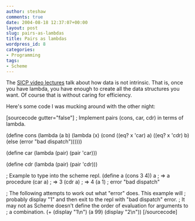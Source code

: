 ```yaml
---
author: steshaw
comments: true
date: 2004-08-18 12:37:07+00:00
layout: post
slug: pairs-as-lambdas
title: Pairs as lambdas
wordpress_id: 8
categories:
- Programming
tags:
- Scheme
---
```


The [SICP video lectures](http://swiss.csail.mit.edu/classes/6.001/abelson-sussman-lectures/) talk about how data is not intrinsic. That is, once you have lambda, you have enough to create all the data structures you want. Of course that is without caring for efficiency.

Here's some code I was mucking around with the other night:

[sourcecode gutter="false"]
; Implement pairs (cons, car, cdr) in terms of lambda.

(define cons
  (lambda (a b)
    (lambda (x)
      (cond ((eq? x 'car) a)
            ((eq? x 'cdr) b)
            (else (error "bad dispatch"))))))

(define car
  (lambda (pair) (pair 'car)))

(define cdr
  (lambda (pair) (pair 'cdr)))

; Example to type into the scheme repl.
(define a (cons 3 4))
a                 ; => a procedure
(car a)           ; => 3
(cdr a)           ; => 4
(a 1)             ; error "bad dispatch"

; The following attempts to work out what "error" does. This example will
; probably display "1" and then exit to the repl with "bad dispatch" error.
; It may not as Scheme doesn't define the order of evaluation for arguments to
; a combination.
(+ (display "1\n") (a 99) (display "2\n"))
[/sourcecode]
